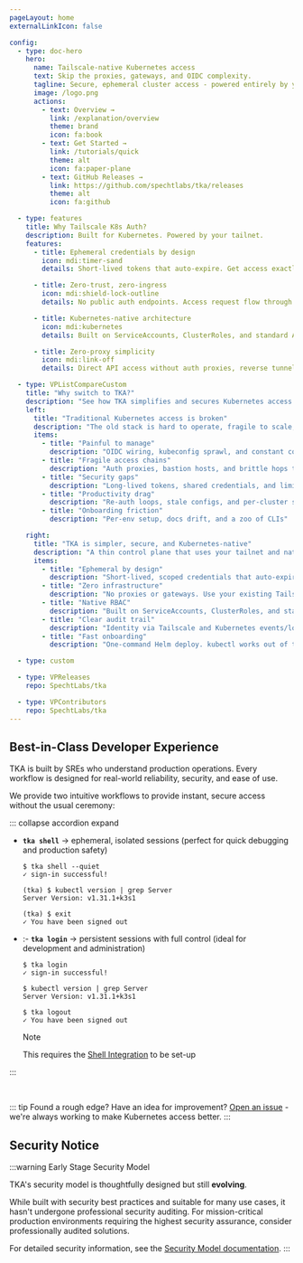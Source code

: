 ```yaml
---
pageLayout: home
externalLinkIcon: false

config:
  - type: doc-hero
    hero:
      name: Tailscale-native Kubernetes access
      text: Skip the proxies, gateways, and OIDC complexity.
      tagline: Secure, ephemeral cluster access - powered entirely by your Tailscale network and identity.
      image: /logo.png
      actions:
        - text: Overview →
          link: /explanation/overview
          theme: brand
          icon: fa:book
        - text: Get Started →
          link: /tutorials/quick
          theme: alt
          icon: fa:paper-plane
        - text: GitHub Releases →
          link: https://github.com/spechtlabs/tka/releases
          theme: alt
          icon: fa:github

  - type: features
    title: Why Tailscale K8s Auth?
    description: Built for Kubernetes. Powered by your tailnet.
    features:
      - title: Ephemeral credentials by design
        icon: mdi:timer-sand
        details: Short-lived tokens that auto-expire. Get access exactly when you need it, for exactly as long as you need it - and not a second longer.

      - title: Zero-trust, zero-ingress
        icon: mdi:shield-lock-outline
        details: No public auth endpoints. Access request flow through your private Tailscale network with device-level attestation and ACL enforcement.

      - title: Kubernetes-native architecture
        icon: mdi:kubernetes
        details: Built on ServiceAccounts, ClusterRoles, and standard APIs. No custom auth protocols or vendor lock-in - just native Kubernetes security.

      - title: Zero-proxy simplicity
        icon: mdi:link-off
        details: Direct API access without auth proxies, reverse tunnels, or complex gateway chains that always break. Your kubectl talks directly to the cluster.

  - type: VPListCompareCustom
    title: "Why switch to TKA?"
    description: "See how TKA simplifies and secures Kubernetes access compared to legacy methods."
    left:
      title: "Traditional Kubernetes access is broken"
      description: "The old stack is hard to operate, fragile to scale, and risky by default."
      items:
        - title: "Painful to manage"
          description: "OIDC wiring, kubeconfig sprawl, and constant context switching"
        - title: "Fragile access chains"
          description: "Auth proxies, bastion hosts, and brittle hops that break at 2 a.m."
        - title: "Security gaps"
          description: "Long‑lived tokens, shared credentials, and limited auditability"
        - title: "Productivity drag"
          description: "Re‑auth loops, stale configs, and per‑cluster snowflakes"
        - title: "Onboarding friction"
          description: "Per‑env setup, docs drift, and a zoo of CLIs"

    right:
      title: "TKA is simpler, secure, and Kubernetes‑native"
      description: "A thin control plane that uses your tailnet and native RBAC. No gateways."
      items:
        - title: "Ephemeral by design"
          description: "Short‑lived, scoped credentials that auto‑expire (least privilege)"
        - title: "Zero infrastructure"
          description: "No proxies or gateways. Use your existing Tailscale network and ACLs"
        - title: "Native RBAC"
          description: "Built on ServiceAccounts, ClusterRoles, and standard Kubernetes APIs"
        - title: "Clear audit trail"
          description: "Identity via Tailscale and Kubernetes events/logs you already use"
        - title: "Fast onboarding"
          description: "One‑command Helm deploy. kubectl works out of the box"

  - type: custom

  - type: VPReleases
    repo: SpechtLabs/tka

  - type: VPContributors
    repo: SpechtLabs/tka
---
```


## Best-in-Class Developer Experience

TKA is built by SREs who understand production operations. Every workflow is designed for real-world reliability, security, and ease of use.

We provide two intuitive workflows to provide instant, secure access without the usual ceremony:

::: collapse accordion expand

- **`tka shell`** → ephemeral, isolated sessions (perfect for quick debugging and production safety)

  <!-- markdownlint-disable MD033 -->
  <Terminal>

  ```shell
  $ tka shell --quiet
  ✓ sign-in successful!

  (tka) $ kubectl version | grep Server
  Server Version: v1.31.1+k3s1

  (tka) $ exit
  ✓ You have been signed out
  ```

  </Terminal>
  <!-- markdownlint-enable MD033 -->

- :- **`tka login`** → persistent sessions with full control (ideal for development and administration)

  <!-- markdownlint-disable MD033 -->
  <Terminal>

  ```shell
  $ tka login
  ✓ sign-in successful!

  $ kubectl version | grep Server
  Server Version: v1.31.1+k3s1

  $ tka logout
  ✓ You have been signed out
  ```

  </Terminal>
  <!-- markdownlint-enable MD033 -->

  > [!NOTE]
  > This requires the [Shell Integration](./how-to/shell-integration.md) to be set-up

:::

<!-- markdownlint-disable MD033-->
<br />
<!-- markdownlint-enable MD033-->

::: tip Found a rough edge? Have an idea for improvement?
[Open an issue](https://github.com/spechtlabs/tka/issues/new/choose) - we're always working to make Kubernetes access better.
:::

## Security Notice

:::warning Early Stage Security Model

TKA's security model is thoughtfully designed but still **evolving**.

While built with security best practices and suitable for many use cases, it hasn't undergone professional security auditing. For mission-critical production environments requiring the highest security assurance, consider professionally audited solutions.

For detailed security information, see the [Security Model documentation](explanation/security.md).
:::
